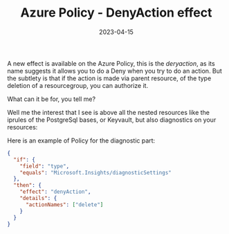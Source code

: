 ﻿---
layout: post
title: Azure Policy - DenyAction effect
date: 2023-04-15
categories: ["Azure", "Policy"]
comments_id: 35 
---

A new effect is available on the Azure Policy, this is the _deryaction_, as its name suggests it allows you to do a Deny when you try to do an action. But the subtlety is that if the action is made via parent resource, of the type deletion of a resourcegroup, you can authorize it.

What can it be for, you tell me?

Well me the interest that I see is above all the nested resources like the iprules of the PostgreSql bases, or Keyvault, but also diagnostics on your resources:

Here is an example of Policy for the diagnostic part:

```json
{
  "if": {
    "field": "type",
    "equals": "Microsoft.Insights/diagnosticSettings"
  },
  "then": {
    "effect": "denyAction",
    "details": {
      "actionNames": ["delete"]
    }
  }
}
```
